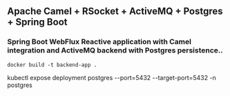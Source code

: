 ## Apache Camel + RSocket + ActiveMQ + Postgres + Spring Boot

### Spring Boot WebFlux Reactive application with Camel integration and ActiveMQ backend with Postgres persistence..

```shell script
docker build -t backend-app .
```

kubectl expose deployment postgres --port=5432 --target-port=5432 -n postgres